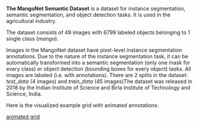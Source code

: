 **The MangoNet Semantic Dataset** is a dataset for instance segmentation, semantic segmentation, and object detection tasks. It is used in the agricultural industry. 

The dataset consists of 49 images with 6799 labeled objects belonging to 1 single class (*mango*).

Images in the MangoNet dataset have pixel-level instance segmentation annotations. Due to the nature of the instance segmentation task, it can be automatically transformed into a semantic segmentation (only one mask for every class) or object detection (bounding boxes for every object) tasks. All images are labeled (i.e. with annotations). There are 2 splits in the dataset: *test_data* (4 images) and *train_data* (45 images)The dataset was released in 2018 by the Indian Institute of Science and Birla Institute of Technology and Science, India.

Here is the visualized example grid with animated annotations:

[animated grid](https://github.com/dataset-ninja/mangonet-semantic-dataset/raw/main/visualizations/horizontal_grid.webm)
